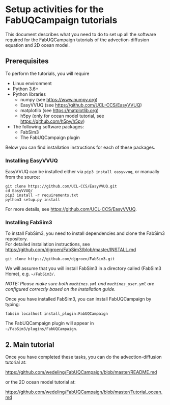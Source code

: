 Setup activities for the FabUQCampaign tutorials
=====

This document describes what you need to do to set up all the software required for the FabUQCampaign tutorials of the
advection-diffusion equation and 2D ocean model.

## Prerequisites

To perform the tutorials, you will require 
* Linux environment
* Python 3.6+
* Python libraries
   * numpy (see https://www.numpy.org)
   * EasyVVUQ (see https://github.com/UCL-CCS/EasyVVUQ)
   * matplotlib (see https://matplotlib.org)
   * h5py (only for ocean model tutorial, see https://github.com/h5py/h5py)
* The following software packages:
   * FabSim3
   * The FabUQCampaign plugin

Below you can find installation instructions for each of these packages.

### Installing EasyVVUQ

EasyVVUQ can be installed either via `pip3 install easyvvuq`, or manually from the source:
```
git clone https://github.com/UCL-CCS/EasyVVUQ.git
cd EasyVVUQ/
pip3 install -r requirements.txt
python3 setup.py install
```

For more details, see https://github.com/UCL-CCS/EasyVVUQ.

### Installing FabSim3

To install FabSim3, you need to install dependencies and clone the FabSim3 repository.
<br/> For detailed installation instructions, see https://github.com/djgroen/FabSim3/blob/master/INSTALL.md
```
git clone https://github.com/djgroen/FabSim3.git
```
We will assume that you will install FabSim3 in a directory called (FabSim3 Home), e.g. `~/FabSim3/`.

_NOTE: Please make sure both `machines.yml` and `machines_user.yml` are configured correctly based on the installation guide._

Once you have installed FabSim3, you can install FabUQCampaign by typing:
```
fabsim localhost install_plugin:FabUQCampaign
```
The FabUQCampaign plugin will appear in `~/FabSim3/plugins/FabUQCampaign`.
   
 ## 2. Main tutorial
 
 Once you have completed these tasks, you can do the advection-diffusion tutorial at:
 
 https://github.com/wedeling/FabUQCampaign/blob/master/README.md
 
 or the 2D ocean model tutorial at:
 
 https://github.com/wedeling/FabUQCampaign/blob/master/Tutorial_ocean.md
